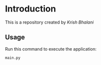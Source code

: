 # Introduction


This is a repository created by *Krish Bhalani*


## Usage


Run this command to execute the application:


`main.py`

 

```